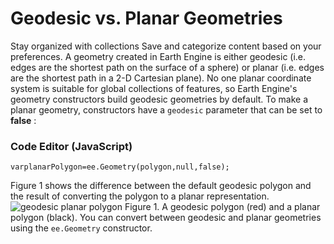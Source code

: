  
#  Geodesic vs. Planar Geometries
Stay organized with collections  Save and categorize content based on your preferences. 
A geometry created in Earth Engine is either geodesic (i.e. edges are the shortest path on the surface of a sphere) or planar (i.e. edges are the shortest path in a 2-D Cartesian plane). No one planar coordinate system is suitable for global collections of features, so Earth Engine's geometry constructors build geodesic geometries by default. To make a planar geometry, constructors have a `geodesic` parameter that can be set to **false** :
### Code Editor (JavaScript)
```
varplanarPolygon=ee.Geometry(polygon,null,false);
```

Figure 1 shows the difference between the default geodesic polygon and the result of converting the polygon to a planar representation.
![geodesic planar polygon](https://developers.google.com/static/earth-engine/images/Geometry_geodesic_vs_planar_annotated.png) Figure 1. A geodesic polygon (red) and a planar polygon (black). 
You can convert between geodesic and planar geometries using the `ee.Geometry` constructor.
